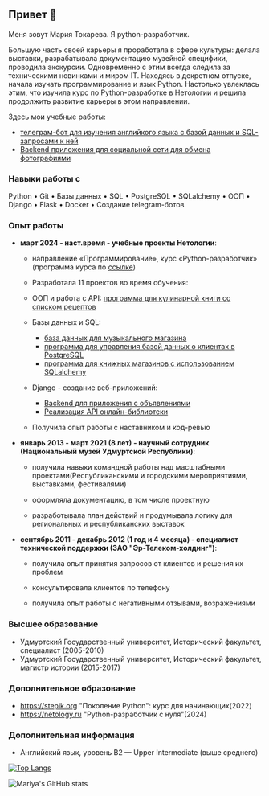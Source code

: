 ## Привет 👋
Меня зовут Мария Токарева. Я python-разработчик.

Большую часть своей карьеры я проработала в сфере культуры: делала выставки, разрабатывала документацию музейной специфики, проводила экскурсии. Одновременно с этим всегда следила за техническими новинками и миром IT. Находясь в декретном отпуске, начала изучать программирование и язык Python. Настолько увлеклась этим, что изучила курс по Python-разработке в Нетологии и решила продолжить развитие карьеры в этом направлении.

Здесь мои учебные работы:
- [телеграм-бот для изучения английкого языка с базой данных и SQL-запросами к ней](https://github.com/MariyaTokarevaa/EnglishBot)
- [Backend приложения для социальной сети для обмена фотографиями](https://github.com/MariyaTokarevaa/social_network)

### Навыки работы с
 Python • Git • Базы данных • SQL • PostgreSQL • SQLalchemy • ООП • Django • Flask • Docker • Создание telegram-ботов

### Опыт работы
- **март 2024 - наст.время - учебные проекты Нетологии**:
  
   + направление «Программирование», курс «Python-разработчик» (программа курса по [ссылке](https://netology.ru/programs/python-basic))

   + Разработала 11 проектов во время обучения:
  
   + ООП и работа с API: [программа для кулинарной книги со списком рецептов](https://github.com/MariyaTokarevaa/Cook_book)

   + Базы данных и SQL:
      - [база данных для музыкального магазина](https://github.com/MariyaTokarevaa/SQL-zaprosy)
      - [программа для управления базой данных о клиентах в PostgreSQL](https://github.com/MariyaTokarevaa/PostgreSQL-Python)
      - [программа для книжных магазинов с использованием SQLalchemy](https://github.com/MariyaTokarevaa/SQLAlchemy)
 
  + Django - создание веб-приложений:
      - [Backend для приложения с объявлениями](https://github.com/MariyaTokarevaa/django_project_3.3)
      - [Реализация API онлайн-библиотеки](https://github.com/MariyaTokarevaa/django_project_3.2/tree/main/library)

  + Получила опыт работы с наставником и код-ревью
  
- **январь 2013 - март 2021 (8 лет) - научный сотрудник (Национальный музей Удмуртской Республики)**:

  + получила навыки командной работы над масштабными проектами(Республиканскими и городскими мероприятиями, выставками, фестивалями)

  + оформляла документацию, в том числе проектную

  + разработывала план действий и продумывала логику для региональных и республиканских выставок
  
- **сентябрь 2011 - декабрь 2012 (1 год и 4 месяца) - специалист технической поддержки (ЗАО "Эр-Телеком-холдинг")**:

  + получила опыт принятия запросов от клиентов и решения их проблем

  + консультировала клиентов по телефону

  + получила опыт работы с негативными отзывами, возражениями

### Высшее образование
- Удмуртский Государственный университет, Исторический факультет, специалист (2005-2010)
- Удмуртский Государственный университет, Исторический факультет, магистр истории (2015-2017)

### Дополнительное образование
- https://stepik.org "Поколение Python": курс для начинающих(2022)
- https://netology.ru "Python-разработчик с нуля"(2024)

### Дополнительная информация
- Английский язык, уровень B2 — Upper Intermediate (выше среднего)




[![Top Langs](https://github-readme-stats.vercel.app/api/top-langs/?username=MariyaTokarevaa&layout=compact)](https://github.com/MariyaTokarevaa/github-readme-stats)


![Mariya's GitHub stats](https://github-readme-stats.vercel.app/api?username=MariyaTokarevaa&show_icons=true&theme=radical)
<!--
**MariyaTokarevaa/MariyaTokarevaa** is a ✨ _special_ ✨ repository because its `README.md` (this file) appears on your GitHub profile.

My name is Mariya. I'm backend python developer:

- 🔭 I’m currently working on ...
- 🌱 I’m currently learning ...
- 👯 I’m looking to collaborate on ...
- 🤔 I’m looking for help with ...
- 💬 Ask me about ...
- 📫 How to reach me: ...
- 😄 Pronouns: ...
- ⚡ Fun fact: ...
-->
